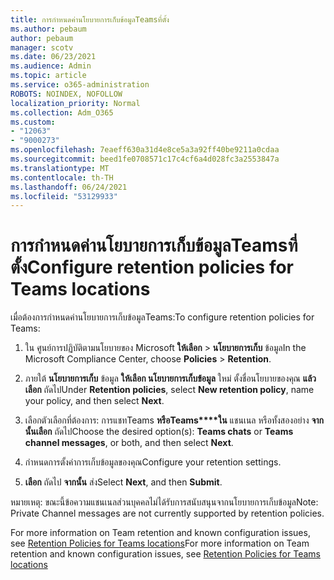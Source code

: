 ```yaml
---
title: การกําหนดค่านโยบายการเก็บข้อมูลTeamsที่ตั้ง
ms.author: pebaum
author: pebaum
manager: scotv
ms.date: 06/23/2021
ms.audience: Admin
ms.topic: article
ms.service: o365-administration
ROBOTS: NOINDEX, NOFOLLOW
localization_priority: Normal
ms.collection: Adm_O365
ms.custom:
- "12063"
- "9000273"
ms.openlocfilehash: 7eaeff630a31d4e8ce5a3a92ff40be9211a0cdaa
ms.sourcegitcommit: beed1fe0708571c17c4cf6a4d028fc3a2553847a
ms.translationtype: MT
ms.contentlocale: th-TH
ms.lasthandoff: 06/24/2021
ms.locfileid: "53129933"
---
```

# <a name="configure-retention-policies-for-teams-locations"></a><span data-ttu-id="56b84-102">การกําหนดค่านโยบายการเก็บข้อมูลTeamsที่ตั้ง</span><span class="sxs-lookup"><span data-stu-id="56b84-102">Configure retention policies for Teams locations</span></span>

<span data-ttu-id="56b84-103">เมื่อต้องการกําหนดค่านโยบายการเก็บข้อมูลTeams:</span><span class="sxs-lookup"><span data-stu-id="56b84-103">To configure retention policies for Teams:</span></span>

1. <span data-ttu-id="56b84-104">ใน ศูนย์การปฏิบัติตามนโยบายของ Microsoft **ให้เลือก**  >  **นโยบายการเก็บ** ข้อมูล</span><span class="sxs-lookup"><span data-stu-id="56b84-104">In the Microsoft Compliance Center, choose **Policies** > **Retention**.</span></span>

1. <span data-ttu-id="56b84-105">ภายใต้ **นโยบายการเก็บ** ข้อมูล **ให้เลือก นโยบายการเก็บข้อมูล** ใหม่ ตั้งชื่อนโยบายของคุณ **แล้วเลือก** ถัดไป</span><span class="sxs-lookup"><span data-stu-id="56b84-105">Under **Retention policies**, select **New retention policy**, name your policy, and then select **Next**.</span></span>

1. <span data-ttu-id="56b84-106">เลือกตัวเลือกที่ต้องการ: การแชทTeams **หรือTeams\*\*\*\*ใน** แชนเนล หรือทั้งสองอย่าง **จากนั้นเลือก** ถัดไป</span><span class="sxs-lookup"><span data-stu-id="56b84-106">Choose the desired option(s): **Teams chats** or **Teams channel messages**, or both, and then select **Next**.</span></span>

1. <span data-ttu-id="56b84-107">กําหนดการตั้งค่าการเก็บข้อมูลของคุณ</span><span class="sxs-lookup"><span data-stu-id="56b84-107">Configure your retention settings.</span></span> 

1. <span data-ttu-id="56b84-108">**เลือก** ถัดไป **จากนั้น** ส่ง</span><span class="sxs-lookup"><span data-stu-id="56b84-108">Select **Next**, and then **Submit**.</span></span>

<span data-ttu-id="56b84-109">หมายเหตุ: ขณะนี้ข้อความแชนเนลส่วนบุคคลไม่ได้รับการสนับสนุนจากนโยบายการเก็บข้อมูล</span><span class="sxs-lookup"><span data-stu-id="56b84-109">Note: Private Channel messages are not currently supported by retention policies.</span></span>

<span data-ttu-id="56b84-110">For more information on Team retention and known configuration issues, see [Retention Policies for Teams locations](/microsoft-365/compliance/create-retention-policies#retention-policy-for-teams-locations)</span><span class="sxs-lookup"><span data-stu-id="56b84-110">For more information on Team retention and known configuration issues, see [Retention Policies for Teams locations](/microsoft-365/compliance/create-retention-policies#retention-policy-for-teams-locations)</span></span>


